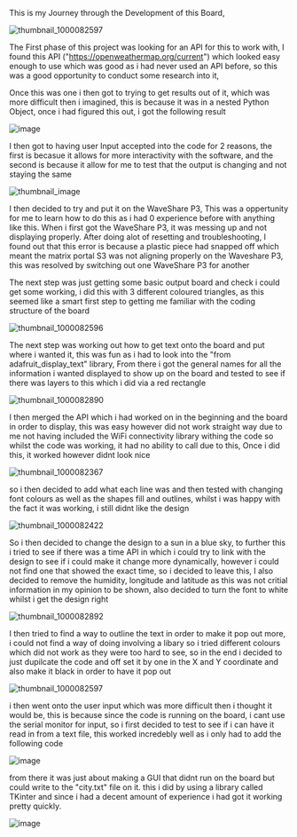 This is my Journey through the Development of this Board,

![thumbnail_1000082597](https://github.com/user-attachments/assets/92e8ad54-e1f6-484d-a9cf-a4f11859e17e)

The First phase of this project was looking for an API for this to work with, I found this API ("https://openweathermap.org/current") which looked easy enough to use which was good as i had never used an API before, so this was a good opportunity to conduct some research into it,

Once this was one i then got to trying to get results out of it, which was more difficult then i imagined, this is because it was in a nested Python Object, once i had figured this out, i got the following result

![image](https://github.com/user-attachments/assets/e0240f59-168b-4645-ad00-7334e47b8f1a)

I then got to having user Input accepted into the code for 2 reasons, the first is becasue it allows for more interactivity with the software, and the second is because it allow for me to test that the output is changing and not staying the same

![thumbnail_image](https://github.com/user-attachments/assets/0f1bd3b0-2875-4690-b5e9-03bd7480ec1c)


I then decided to try and put it on the WaveShare P3, This was a oppertunity for me to learn how to do this as i had 0 experience before with anything like this. When i first got the WaveShare P3, it was messing up and not displaying properly. After doing alot of resetting and troubleshooting, I found out that this error is because a plastic piece had snapped off which meant the matrix portal S3 was not aligning properly on the Waveshare P3, this was resolved by switching out one WaveShare P3 for another

The next step was just getting some basic output board and check i could get some working, i did this with 3 different coloured triangles, as this seemed like a smart first step to getting me familiar with the coding structure of the board

![thumbnail_1000082596](https://github.com/user-attachments/assets/0dd0abf5-bdbd-4f82-b64f-5ab175087973)

The next step was working out how to get text onto the board and put where i wanted it, this was fun as i had to look into the "from adafruit_display_text" library, From there i got the general names for all the information i wanted displayed to show up on the board and tested to see if there was layers to this which i did via a red rectangle

![thumbnail_1000082890](https://github.com/user-attachments/assets/32440518-6911-4380-9c3f-87c26a8e800a)

I then merged the API which i had worked on in the beginning and the board in order to display, this was easy however did not work straight way due to me not having included the WiFi connectivity library withing the code so whilst the code was working, it had no ability to call due to this, Once i did this, it worked however didnt look nice

![thumbnail_1000082367](https://github.com/user-attachments/assets/aabbab57-860e-4087-afde-ed3decf82724)

so i then decided to add what each line was and then tested with changing font colours as well as the shapes fill and outlines, whilst i was happy with the fact it was working, i still didnt like the design

![thumbnail_1000082422](https://github.com/user-attachments/assets/d76beb38-e8f5-4e18-92c6-9746aba83752)

So i then decided to change the design to a sun in a blue sky, to further this i tried to see if there was a time API in which i could try to link with the design to see if i could make it change more dynamically, however i could not find one that showed the exact time, so i decided to leave this, I also decided to remove the humidity, longitude and latitude as this was not critial information in my opinion to be shown, also decided to turn the font to white whilst i get the design right

![thumbnail_1000082892](https://github.com/user-attachments/assets/ef172730-6cf8-40ad-8404-dfaf8e47b727)

I then tried to find a way to outline the text in order to make it pop out more, i could not find a way of doing involving a libary so i tried different colours which did not work as they were too hard to see, so in the end i decided to just dupilcate the code and off set it by one in the X and Y coordinate and also make it black in order to have it pop out 

![thumbnail_1000082597](https://github.com/user-attachments/assets/92e8ad54-e1f6-484d-a9cf-a4f11859e17e)

i then went onto the user input which was more difficult then i thought it would be, this is because since the code is running on the board, i cant use the serial monitor for input, so i first decided to test to see if i can have it read in from a text file, this worked incredebly well as i only had to add the following code

![image](https://github.com/user-attachments/assets/f78fdf2d-afa9-4a16-b6ad-9f10aca11a5f)

from there it was just about making a GUI that didnt run on the board but could write to the "city.txt" file on it. this i did by using a library called TKinter and since i had a decent amount of experience i had got it working pretty quickly.

![image](https://github.com/user-attachments/assets/97202e13-e324-4d95-bebd-946f20a6de72)



